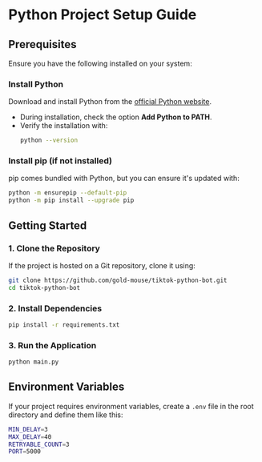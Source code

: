 # Python Project Setup Guide

## Prerequisites
Ensure you have the following installed on your system:

### Install Python
Download and install Python from the [official Python website](https://www.python.org/downloads/).
- During installation, check the option **Add Python to PATH**.
- Verify the installation with:
  ```sh
  python --version
  ```

### Install pip (if not installed)
pip comes bundled with Python, but you can ensure it's updated with:
```sh
python -m ensurepip --default-pip
python -m pip install --upgrade pip
```

## Getting Started

### 1. Clone the Repository
If the project is hosted on a Git repository, clone it using:
```sh
git clone https://github.com/gold-mouse/tiktok-python-bot.git
cd tiktok-python-bot
```

### 2. Install Dependencies
```sh
pip install -r requirements.txt
```

### 3. Run the Application
```sh
python main.py
```

## Environment Variables
If your project requires environment variables, create a `.env` file in the root directory and define them like this:
```sh
MIN_DELAY=3
MAX_DELAY=40
RETRYABLE_COUNT=3
PORT=5000
```
